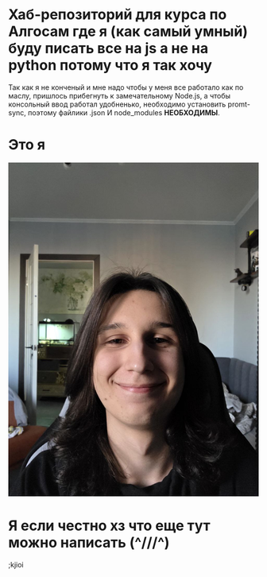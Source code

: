 # Хаб-репозиторий для курса по Алгосам где я (как самый умный) буду писать все на js а не на python потому что я так хочу
Так как я не конченый и мне надо чтобы у меня все работало как по маслу, пришлось прибегнуть к замечательному Node.js, а чтобы консольный ввод работал удобненько, необходимо установить promt-sync, поэтому файлики .json И node_modules **НЕОБХОДИМЫ**. 
# Это я
![img1 мое личико чтобы Вы знали врага в лицо ](./misc/img/me.jpg)
# Я если честно хз что еще тут можно написать (^///^)
;kjioi
